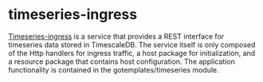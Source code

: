 # timeseries-ingress

[Timeseries-ingress][timeseriespkg] is a service that provides a REST interface for timeseries data stored in TimescaleDB. The service itself is only composed of
the Http handlers for ingress traffic, a host package for initialization, and a resource package that contains host configuration. The application
functionality is contained in the gotemplates/timeseries module.


[timeseriespkg]: <https://pkg.go.dev/github.com/gotemplates/timeseries-ingress/pkg>
